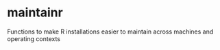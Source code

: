 maintainr
=========

Functions to make R installations easier to maintain across machines and operating contexts